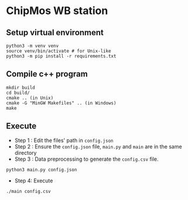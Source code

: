 # ChipMos WB station

## Setup virtual environment

```shell=
python3 -m venv venv
source venv/bin/activate # for Unix-like
python3 -m pip install -r requirements.txt
```

## Compile c++ program

```shell=
mkdir build
cd build/
cmake .. (in Unix)
cmake -G "MinGW Makefiles" .. (in Windows)
make
```


## Execute

* Step 1 : Edit the files' path in `config.json`
* Step 2 : Ensure the `config.json` file, `main.py` and `main` are in the same directory
* Step 3 : Data preprocessing to generate the `config.csv` file.
```shell=
python3 main.py config.json
```
* Step 4: Execute
```shell=
./main config.csv
```
